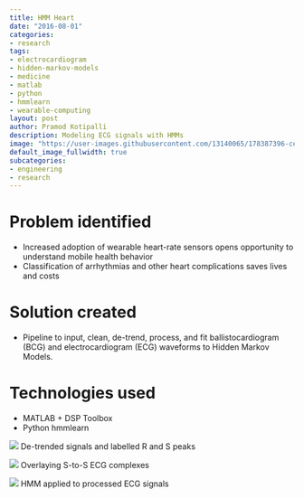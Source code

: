 ```yaml
---
title: HMM Heart
date: "2016-08-01"
categories:
- research
tags:
- electrocardiogram
- hidden-markov-models
- medicine
- matlab
- python
- hmmlearn
- wearable-computing
layout: post
author: Pramod Kotipalli
description: Modeling ECG signals with HMMs
image: "https://user-images.githubusercontent.com/13140065/178387396-ced76ccb-6932-440a-b274-234a9274d654.png"
default_image_fullwidth: true
subcategories:
- engineering
- research
---
```


# Problem identified

- Increased adoption of wearable heart-rate sensors opens
  opportunity to understand mobile health behavior
- Classification of arrhythmias and other heart
  complications saves lives and costs

# Solution created

- Pipeline to input, clean, de-trend, process, and fit
  ballistocardiogram (BCG) and electrocardiogram (ECG)
  waveforms to Hidden Markov Models.

# Technologies used

- MATLAB + DSP Toolbox
- Python hmmlearn

![](https://user-images.githubusercontent.com/13140065/178387426-e4281e92-f34c-4c5d-b520-fa114dd2e705.png)
De-trended signals and labelled R and S peaks

![](https://user-images.githubusercontent.com/13140065/178387456-2faf313b-e001-4993-98a1-0ea9c2b041c8.png)
Overlaying S-to-S ECG complexes

![](https://user-images.githubusercontent.com/13140065/178387488-9f3407c9-fc49-4f99-bf33-db6619478fdf.png)
HMM applied to processed ECG signals
